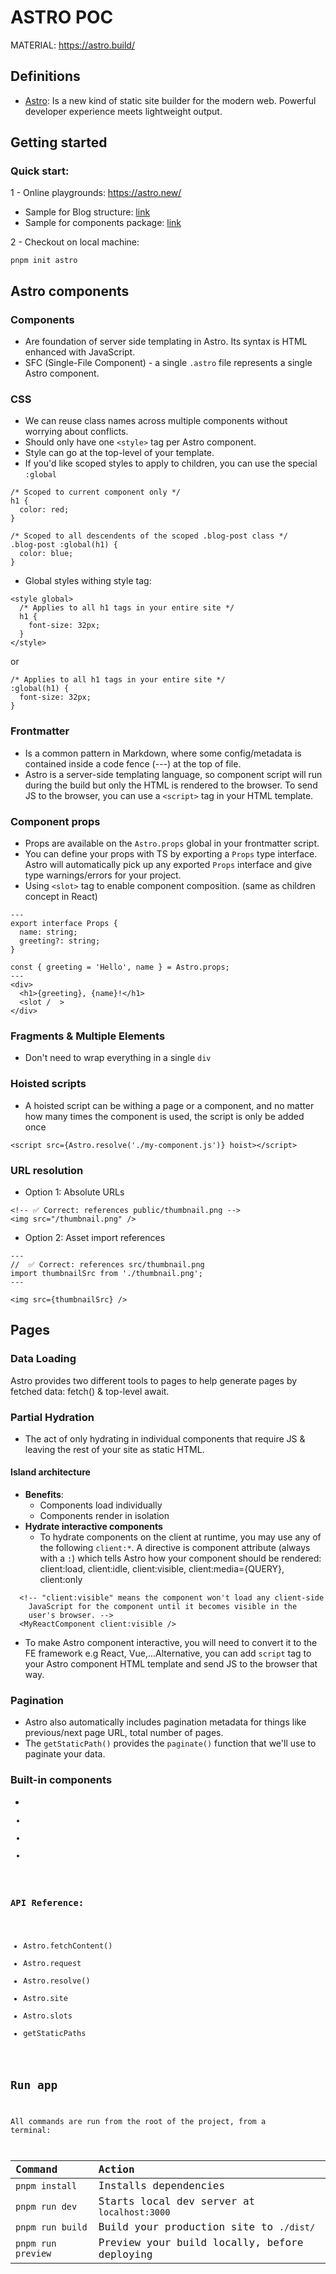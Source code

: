 # ASTRO POC
MATERIAL: https://astro.build/

## Definitions
- [Astro](https://astro.build/): Is a new kind of static site builder for the modern web. Powerful developer experience meets lightweight output.

## Getting started
### Quick start:
1 - Online playgrounds:
https://astro.new/

- Sample for Blog structure: [link](https://codesandbox.io/s/github/withastro/astro/tree/latest/examples/blog-multiple-authors) 
- Sample for components package: [link](https://codesandbox.io/s/github/withastro/astro/tree/latest/examples/component)

2 - Checkout on local machine:
```
pnpm init astro
```
## Astro components
### Components
- Are foundation of server side templating in Astro. Its syntax is HTML enhanced with JavaScript.
- SFC (Single-File Component) - a single `.astro` file represents a single Astro component.
### CSS
- We can reuse class names across multiple components without worrying about conflicts.
- Should only have one `<style>` tag per Astro component.
- Style can go at the top-level of your template.
- If you'd like scoped styles to apply to children, you can use the special `:global` 

```
/* Scoped to current component only */
h1 {
  color: red;
}

/* Scoped to all descendents of the scoped .blog-post class */
.blog-post :global(h1) {
  color: blue;
}
```

- Global styles withing style tag:

```
<style global>
  /* Applies to all h1 tags in your entire site */
  h1 {
    font-size: 32px;
  }
</style>
```

or

```
/* Applies to all h1 tags in your entire site */
:global(h1) {
  font-size: 32px;
}
```

### Frontmatter
- Is a common pattern in Markdown, where some config/metadata is contained inside a code fence (---) at the top of file.
- Astro is a server-side templating language, so component script will run during the build but only the HTML is rendered to the browser. To send JS to the browser, you can use a `<script>` tag in your HTML template.

### Component props
- Props are available on the `Astro.props` global in your frontmatter script.
- You can define your props with TS by exporting a `Props` type interface. Astro will automatically pick up any exported `Props` interface and give type warnings/errors for your project.
- Using `<slot>` tag to enable component composition. (same as children concept in React)

```
---
export interface Props {
  name: string;
  greeting?: string;
}

const { greeting = 'Hello', name } = Astro.props;
---
<div>
  <h1>{greeting}, {name}!</h1>
  <slot /  >
</div>
```

### Fragments & Multiple Elements
- Don't need to wrap everything in a single `div`

### Hoisted scripts
- A hoisted script can be withing a page or a component, and no matter how many times the component is used, the script is only be added once

```
<script src={Astro.resolve('./my-component.js')} hoist></script>
```

### URL resolution
- Option 1: Absolute URLs

```
<!-- ✅ Correct: references public/thumbnail.png -->
<img src="/thumbnail.png" />
```

- Option 2: Asset import references

```
---
//  ✅ Correct: references src/thumbnail.png
import thumbnailSrc from './thumbnail.png';
---

<img src={thumbnailSrc} />
```

## Pages
### Data Loading
Astro provides two different tools to pages to help generate pages by fetched data: fetch() & top-level await.
### Partial Hydration
- The act of only hydrating in individual components that require JS & leaving the rest of your site as static HTML. 

#### **Island architecture**
- **Benefits**:
  + Components load individually
  + Components render in isolation
- **Hydrate interactive components**
  + To hydrate components on the client at runtime, you may use any of the following `client:*`. A directive is component attribute (always with a `:`) which tells Astro how your component should be rendered: client:load, client:idle, client:visible, client:media={QUERY}, client:only

```
  <!-- "client:visible" means the component won't load any client-side
    JavaScript for the component until it becomes visible in the
    user's browser. -->
  <MyReactComponent client:visible />
```

  + To make Astro component interactive, you will need to convert it to the FE framework e.g React, Vue,...Alternative, you can add `script` tag to your Astro component HTML template and send JS to the browser that way.

### Pagination
- Astro also automatically includes pagination metadata for things like previous/next page URL, total number of pages.
- The `getStaticPath()` provides the `paginate()` function that we'll use to paginate your data.

### Built-in components
- <Code />
- <Markdown />
- <Prism />
- <Debug />

### API Reference:
- Astro.fetchContent()
- Astro.request
- Astro.resolve()
- Astro.site
- Astro.slots
- getStaticPaths

## Run app
All commands are run from the root of the project, from a terminal:

| Command            | Action                                       |
|:----------------   |:-------------------------------------------- |
| `pnpm install`     | Installs dependencies                        |
| `pnpm run dev`     | Starts local dev server at `localhost:3000`  |
| `pnpm run build`   | Build your production site to `./dist/`      |
| `pnpm run preview` | Preview your build locally, before deploying |


